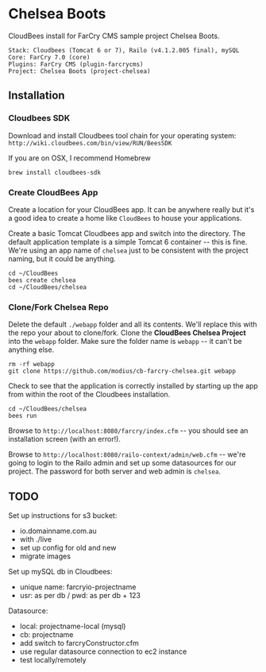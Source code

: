 # Chelsea Boots

CloudBees install for FarCry CMS sample project Chelsea Boots.

```
Stack: Cloudbees (Tomcat 6 or 7), Railo (v4.1.2.005 final), mySQL
Core: FarCry 7.0 (core)
Plugins: FarCry CMS (plugin-farcrycms)
Project: Chelsea Boots (project-chelsea)
```

## Installation

### Cloudbees SDK

Download and install Cloudbees tool chain for your operating system:
```http://wiki.cloudbees.com/bin/view/RUN/BeesSDK```

If you are on OSX, I recommend Homebrew

```brew install cloudbees-sdk```


### Create CloudBees App

Create a location for your CloudBees app. It can be anywhere really but it's a good idea to create a home like ```CloudBees``` to house your applications.

Create a basic Tomcat Cloudbees app and switch into the directory. The default application template is a simple Tomcat 6 container -- this is fine. We're using an app name of ```chelsea``` just to be consistent with the project naming, but it could be anything.

```
cd ~/CloudBees
bees create chelsea
cd ~/CloudBees/chelsea
```


### Clone/Fork Chelsea Repo

Delete the default ```./webapp``` folder and all its contents. We'll replace this with the repo your about to clone/fork. Clone the **CloudBees Chelsea Project** into the ```webapp``` folder.  Make sure the folder name is ```webapp``` -- it can't be anything else.

```
rm -rf webapp
git clone https://github.com/modius/cb-farcry-chelsea.git webapp
```

Check to see that the application is correctly installed by starting up the app from within the root of the Cloudbees installation.

```
cd ~/CloudBees/chelsea
bees run
```

Browse to ```http://localhost:8080/farcry/index.cfm``` -- you should see an installation screen (with an error!).

Browse to ```http://localhost:8080/railo-context/admin/web.cfm``` -- we're going to login to the Railo admin and set up some datasources for our project. The password for both server and web admin is ```chelsea```.


## TODO

Set up instructions for s3 bucket:

- io.domainname.com.au
- with ./live
- set up config for old and new
- migrate images

Set up mySQL db in Cloudbees:

- unique name: farcryio-projectname
- usr: as per db / pwd: as per db + 123

Datasource:

- local: projectname-local (mysql)
- cb: projectname
- add switch to farcryConstructor.cfm
- use regular datasource connection to ec2 instance
- test locally/remotely

